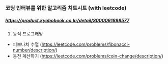 ### 코딩 인터뷰를 위한 알고리즘 치트시트 (with leetcode)
##### https://product.kyobobook.co.kr/detail/S000061898577

1. 동적 프로그래밍
- 피보나치 수열 (https://leetcode.com/problems/fibonacci-number/description/)
- 동전 계산하기 (https://leetcode.com/problems/coin-change/description/)